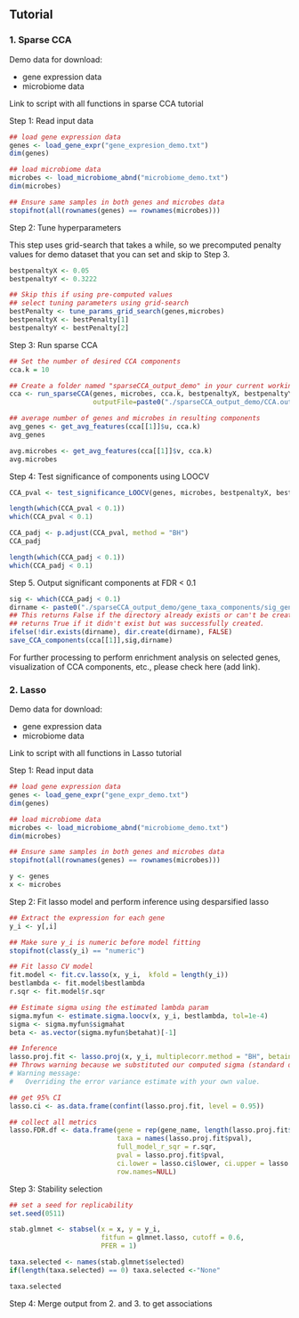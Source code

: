 ## Tutorial

### 1. Sparse CCA

Demo data for download: 
- gene expression data
- microbiome data

Link to script with all functions in sparse CCA tutorial

Step 1: Read input data

```R
## load gene expression data
genes <- load_gene_expr("gene_expresion_demo.txt")
dim(genes)

## load microbiome data
microbes <- load_microbiome_abnd("microbiome_demo.txt")
dim(microbes)

## Ensure same samples in both genes and microbes data
stopifnot(all(rownames(genes) == rownames(microbes)))
```

Step 2: Tune hyperparameters

This step uses grid-search that takes a while, so we precomputed penalty values for demo dataset that you can set and skip to Step 3.
```R
bestpenaltyX <- 0.05
bestpenaltyY <- 0.3222
```

```R
## Skip this if using pre-computed values
## select tuning parameters using grid-search
bestPenalty <- tune_params_grid_search(genes,microbes)
bestpenaltyX <- bestPenalty[1]
bestpenaltyY <- bestPenalty[2]
```

Step 3: Run sparse CCA

```R
## Set the number of desired CCA components
cca.k = 10

## Create a folder named "sparseCCA_output_demo" in your current working directory for this demo.
cca <- run_sparseCCA(genes, microbes, cca.k, bestpenaltyX, bestpenaltyY,
                     outputFile=paste0("./sparseCCA_output_demo/CCA.output.",bestpenaltyX,"_",bestpenaltyY,".txt"))

## average number of genes and microbes in resulting components
avg_genes <- get_avg_features(cca[[1]]$u, cca.k)
avg_genes

avg.microbes <- get_avg_features(cca[[1]]$v, cca.k)
avg.microbes
```

Step 4: Test significance of components using LOOCV

```R
CCA_pval <- test_significance_LOOCV(genes, microbes, bestpenaltyX, bestpenaltyY, cca.k)

length(which(CCA_pval < 0.1)) 
which(CCA_pval < 0.1)

CCA_padj <- p.adjust(CCA_pval, method = "BH")
CCA_padj

length(which(CCA_padj < 0.1))
which(CCA_padj < 0.1)
```

Step 5. Output significant components at FDR < 0.1

```R
sig <- which(CCA_padj < 0.1)
dirname <- paste0("./sparseCCA_output_demo/gene_taxa_components/sig_gene_taxa_components_",bestpenaltyX,"_", bestpenaltyY,"_padj/")
## This returns False if the directory already exists or can't be created, 
## returns True if it didn't exist but was successfully created.
ifelse(!dir.exists(dirname), dir.create(dirname), FALSE)
save_CCA_components(cca[[1]],sig,dirname)
```

For further processing to perform enrichment analysis on selected genes, visualization of CCA components, etc., please check here (add link).

### 2. Lasso

Demo data for download:
- gene expression data
- microbiome data

Link to script with all functions in Lasso tutorial

Step 1: Read input data
```R
## load gene expression data
genes <- load_gene_expr("gene_expr_demo.txt")
dim(genes)

## load microbiome data
microbes <- load_microbiome_abnd("microbiome_demo.txt")
dim(microbes)

## Ensure same samples in both genes and microbes data
stopifnot(all(rownames(genes) == rownames(microbes)))

y <- genes
x <- microbes
```

Step 2: Fit lasso model and perform inference using desparsified lasso
```R
## Extract the expression for each gene
y_i <- y[,i]

## Make sure y_i is numeric before model fitting 
stopifnot(class(y_i) == "numeric")

## Fit lasso CV model
fit.model <- fit.cv.lasso(x, y_i,  kfold = length(y_i))
bestlambda <- fit.model$bestlambda
r.sqr <- fit.model$r.sqr

## Estimate sigma using the estimated lambda param
sigma.myfun <- estimate.sigma.loocv(x, y_i, bestlambda, tol=1e-4)
sigma <- sigma.myfun$sigmahat
beta <- as.vector(sigma.myfun$betahat)[-1]

## Inference 
lasso.proj.fit <- lasso.proj(x, y_i, multiplecorr.method = "BH", betainit = beta, sigma = sigma, suppress.grouptesting = T)
## Throws warning because we substituted our computed sigma (standard deviation of error term or noise)
# Warning message:
#   Overriding the error variance estimate with your own value.

## get 95% CI
lasso.ci <- as.data.frame(confint(lasso.proj.fit, level = 0.95))

## collect all metrics
lasso.FDR.df <- data.frame(gene = rep(gene_name, length(lasso.proj.fit$pval)), 
                           taxa = names(lasso.proj.fit$pval), 
                           full_model_r_sqr = r.sqr,
                           pval = lasso.proj.fit$pval, 
                           ci.lower = lasso.ci$lower, ci.upper = lasso.ci$upper,
                           row.names=NULL)
```


Step 3: Stability selection

```R
## set a seed for replicability
set.seed(0511)

stab.glmnet <- stabsel(x = x, y = y_i,
                       fitfun = glmnet.lasso, cutoff = 0.6,
                       PFER = 1)

taxa.selected <- names(stab.glmnet$selected)
if(length(taxa.selected) == 0) taxa.selected <-"None"

taxa.selected
```

Step 4: Merge output from 2. and 3. to get associations







